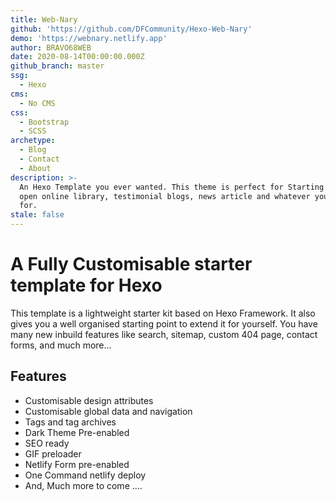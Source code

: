```yaml
---
title: Web-Nary
github: 'https://github.com/DFCommunity/Hexo-Web-Nary'
demo: 'https://webnary.netlify.app'
author: BRAVO68WEB
date: 2020-08-14T00:00:00.000Z
github_branch: master
ssg:
  - Hexo
cms:
  - No CMS
css:
  - Bootstrap
  - SCSS
archetype:
  - Blog
  - Contact
  - About
description: >-
  An Hexo Template you ever wanted. This theme is perfect for Starting an Blog,
  open online library, testimonial blogs, news article and whatever you need it
  for.
stale: false
---
```


# A Fully Customisable starter template for Hexo

This template is a lightweight starter kit based on Hexo Framework. It also gives you a well organised starting point to extend it for yourself.​
You have many new inbuild features like search, sitemap, custom 404 page, contact forms, and much more...

## Features

  * Customisable design attributes
  * Customisable global data and navigation
  * Tags and tag archives
  * Dark Theme Pre-enabled
  * SEO ready
  * GIF preloader
  * Netlify Form pre-enabled
  * One Command netlify deploy
  * And, Much more to come ....
